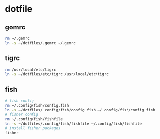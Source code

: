 # dotfile

## gemrc

```bash
rm ~/.gemrc
ln -s ~/dotfiles/.gemrc ~/.gemrc
```

## tigrc

```bash
rm /usr/local/etc/tigrc
ln -s ~/dotfiles/etc/tigrc /usr/local/etc/tigrc
```

## fish

```bash
# fish config
rm ~/.config/fish/config.fish
ln -s ~/dotfiles/.config/fish/config.fish ~/.config/fish/config.fish
# fisher config
rm ~/.config/fish/fishfile
ln -s ~/dotfiles/.config/fish/fishfile ~/.config/fish/fishfile
# install fisher packages
fisher
```
